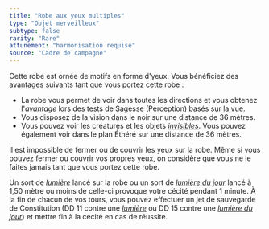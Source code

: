 ```yaml
---
title: "Robe aux yeux multiples"
type: "Objet merveilleux"
subtype: false
rarity: "Rare"
attunement: "harmonisation requise"
source: "Cadre de campagne"
---
```

Cette robe est ornée de motifs en forme d'yeux. Vous bénéficiez des avantages suivants tant que vous portez cette robe :
* La robe vous permet de voir dans toutes les directions et vous obtenez l'[_avantage_](/utiliser-les-caracteristiques#avantage-et-désasavantage) lors des tests de Sagesse (Perception) basés sur la vue.
* Vous disposez de la vision dans le noir sur une distance de 36 mètres.
* Vous pouvez voir les créatures et les objets [_invisibles_](/gerer-la-sante-du-personnage#invisible). Vous pouvez également voir dans le plan Éthéré sur une distance de 36 mètres.

Il est impossible de fermer ou de couvrir les yeux sur la robe. Même si vous pouvez fermer ou couvrir vos propres yeux, on considère que vous ne le faites jamais tant que vous portez cette robe.

Un sort de [_lumière_](/grimoire/lumiere) lancé sur la robe ou un sort de [_lumière du jour_](/grimoire/lumiere-du-jour) lancé à 1,50 mètre ou moins de celle-ci provoque votre cécité pendant 1 minute. À la fin de chacun de vos tours, vous pouvez effectuer un jet de sauvegarde de Constitution (DD 11 contre une [_lumière_](/grimoire/lumiere) ou DD 15 contre une [_lumière du jour_](/grimoire/lumiere-du-jour)) et mettre fin à la cécité en cas de réussite.
